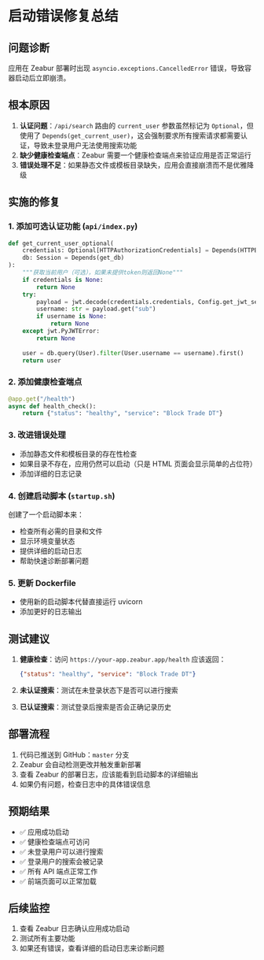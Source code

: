 # 启动错误修复总结

## 问题诊断

应用在 Zeabur 部署时出现 `asyncio.exceptions.CancelledError` 错误，导致容器启动后立即崩溃。

## 根本原因

1. **认证问题**：`/api/search` 路由的 `current_user` 参数虽然标记为 `Optional`，但使用了 `Depends(get_current_user)`，这会强制要求所有搜索请求都需要认证，导致未登录用户无法使用搜索功能
2. **缺少健康检查端点**：Zeabur 需要一个健康检查端点来验证应用是否正常运行
3. **错误处理不足**：如果静态文件或模板目录缺失，应用会直接崩溃而不是优雅降级

## 实施的修复

### 1. 添加可选认证功能 (`api/index.py`)

```python
def get_current_user_optional(
    credentials: Optional[HTTPAuthorizationCredentials] = Depends(HTTPBearer(auto_error=False)), 
    db: Session = Depends(get_db)
):
    """获取当前用户（可选），如果未提供token则返回None"""
    if credentials is None:
        return None
    try:
        payload = jwt.decode(credentials.credentials, Config.get_jwt_secret_key(), algorithms=["HS256"])
        username: str = payload.get("sub")
        if username is None:
            return None
    except jwt.PyJWTError:
        return None
    
    user = db.query(User).filter(User.username == username).first()
    return user
```

### 2. 添加健康检查端点

```python
@app.get("/health")
async def health_check():
    return {"status": "healthy", "service": "Block Trade DT"}
```

### 3. 改进错误处理

- 添加静态文件和模板目录的存在性检查
- 如果目录不存在，应用仍然可以启动（只是 HTML 页面会显示简单的占位符）
- 添加详细的日志记录

### 4. 创建启动脚本 (`startup.sh`)

创建了一个启动脚本来：
- 检查所有必需的目录和文件
- 显示环境变量状态
- 提供详细的启动日志
- 帮助快速诊断部署问题

### 5. 更新 Dockerfile

- 使用新的启动脚本代替直接运行 uvicorn
- 添加更好的日志输出

## 测试建议

1. **健康检查**：访问 `https://your-app.zeabur.app/health` 应该返回：
   ```json
   {"status": "healthy", "service": "Block Trade DT"}
   ```

2. **未认证搜索**：测试在未登录状态下是否可以进行搜索

3. **已认证搜索**：测试登录后搜索是否会正确记录历史

## 部署流程

1. 代码已推送到 GitHub：`master` 分支
2. Zeabur 会自动检测更改并触发重新部署
3. 查看 Zeabur 的部署日志，应该能看到启动脚本的详细输出
4. 如果仍有问题，检查日志中的具体错误信息

## 预期结果

- ✅ 应用成功启动
- ✅ 健康检查端点可访问
- ✅ 未登录用户可以进行搜索
- ✅ 登录用户的搜索会被记录
- ✅ 所有 API 端点正常工作
- ✅ 前端页面可以正常加载

## 后续监控

1. 查看 Zeabur 日志确认应用成功启动
2. 测试所有主要功能
3. 如果还有错误，查看详细的启动日志来诊断问题





